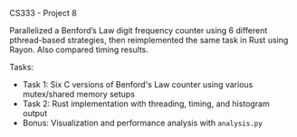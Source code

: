 CS333 - Project 8

Parallelized a Benford’s Law digit frequency counter using 6 different pthread-based strategies, then reimplemented the same task in Rust using Rayon. Also compared timing results.

Tasks:
- Task 1: Six C versions of Benford's Law counter using various mutex/shared memory setups
- Task 2: Rust implementation with threading, timing, and histogram output
- Bonus: Visualization and performance analysis with `analysis.py`
